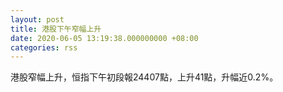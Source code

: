 ```yaml
---
layout: post
title: 港股下午窄幅上升
date: 2020-06-05 13:19:38.000000000 +08:00
categories: rss
---
```


港股窄幅上升，恒指下午初段報24407點，上升41點，升幅近0.2%。
